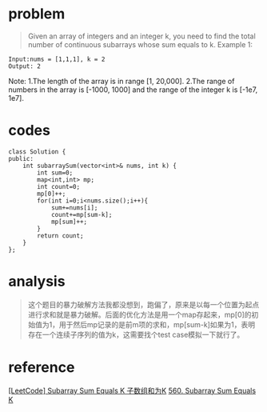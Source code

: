 # problem
>Given an array of integers and an integer k, you need to find the total number of continuous subarrays whose sum equals to k.
Example 1:
```
Input:nums = [1,1,1], k = 2
Output: 2
```
Note:
1.The length of the array is in range [1, 20,000].
2.The range of numbers in the array is [-1000, 1000] and the range of the integer k is [-1e7, 1e7].

# codes
```
class Solution {
public:
    int subarraySum(vector<int>& nums, int k) {
        int sum=0;
        map<int,int> mp;
        int count=0;
        mp[0]++;
        for(int i=0;i<nums.size();i++){
            sum+=nums[i];
            count+=mp[sum-k];
            mp[sum]++;  
        }
        return count;
    }
};
```

# analysis
>这个题目的暴力破解方法我都没想到，跑偏了，原来是以每一个位置为起点进行求和就是暴力破解。后面的优化方法是用一个map存起来，mp[0]的初始值为1，用于然后mp记录的是前m项的求和，mp[sum-k]如果为1，表明存在一个连续子序列的值为k，这需要找个test case模拟一下就行了。

# reference
[[LeetCode] Subarray Sum Equals K 子数组和为K][1]
[560. Subarray Sum Equals K][2]

[1]: https://www.cnblogs.com/grandyang/p/6810361.html
[2]: https://leetcode.com/problems/subarray-sum-equals-k/discuss/102121/C++-prefix-sum-+-map
